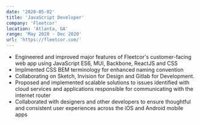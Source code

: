 ```yaml
---
date: '2020-05-02'
title: 'JavaScript Developer'
company: 'Fleetcor'
location: 'Atlanta, GA'
range: 'May 2020 - Dec 2020'
url: 'https://fleetcor.com/'
---
```


- Engineered and improved major features of Fleetcor's customer-facing web app using JavaScript ES6, MUI, Backbone, ReactJS and CSS
- Implmented CSS BEM terminology for enhanced naming convention
- Collaborating on Sketch, Invision for Design and Gitlab for Development.
- Proposed and implemented scalable solutions to issues identified with cloud services and applications responsible for communicating with the internet router
- Collaborated with designers and other developers to ensure thoughtful and consistent user experiences across the iOS and Android mobile apps
